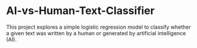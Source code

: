 # AI-vs-Human-Text-Classifier
This project explores a simple logistic regression model to classify whether a given text was written by a human or generated by artificial intelligence (AI).
